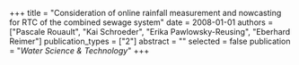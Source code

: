 +++
title = "Consideration of online rainfall measurement and nowcasting for RTC of the combined sewage system"
date = 2008-01-01
authors = ["Pascale Rouault", "Kai Schroeder", "Erika Pawlowsky-Reusing", "Eberhard Reimer"]
publication_types = ["2"]
abstract = ""
selected = false
publication = "*Water Science & Technology*"
+++

